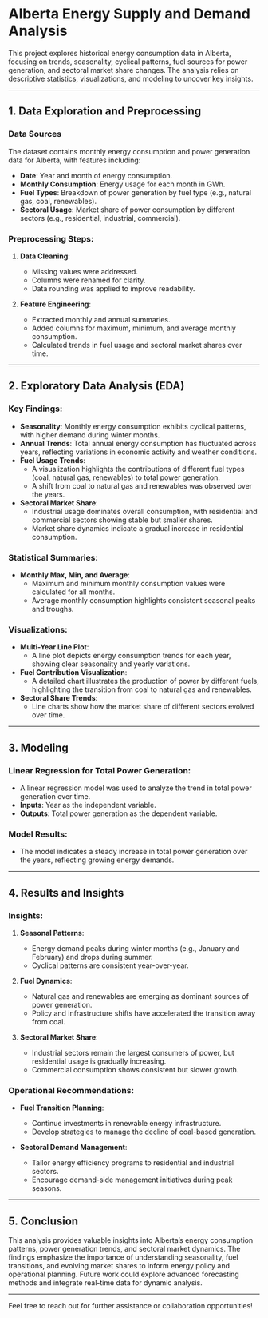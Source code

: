 # Alberta Energy Supply and Demand Analysis

This project explores historical energy consumption data in Alberta, focusing on trends, seasonality, cyclical patterns, fuel sources for power generation, and sectoral market share changes. The analysis relies on descriptive statistics, visualizations, and modeling to uncover key insights.

---

## 1. Data Exploration and Preprocessing

### Data Sources
The dataset contains monthly energy consumption and power generation data for Alberta, with features including:
- **Date**: Year and month of energy consumption.
- **Monthly Consumption**: Energy usage for each month in GWh.
- **Fuel Types**: Breakdown of power generation by fuel type (e.g., natural gas, coal, renewables).
- **Sectoral Usage**: Market share of power consumption by different sectors (e.g., residential, industrial, commercial).

### Preprocessing Steps:
1. **Data Cleaning**:
   - Missing values were addressed.
   - Columns were renamed for clarity.
   - Data rounding was applied to improve readability.

2. **Feature Engineering**:
   - Extracted monthly and annual summaries.
   - Added columns for maximum, minimum, and average monthly consumption.
   - Calculated trends in fuel usage and sectoral market shares over time.

---

## 2. Exploratory Data Analysis (EDA)

### Key Findings:
- **Seasonality**: Monthly energy consumption exhibits cyclical patterns, with higher demand during winter months.
- **Annual Trends**: Total annual energy consumption has fluctuated across years, reflecting variations in economic activity and weather conditions.
- **Fuel Usage Trends**:
  - A visualization highlights the contributions of different fuel types (coal, natural gas, renewables) to total power generation.
  - A shift from coal to natural gas and renewables was observed over the years.
- **Sectoral Market Share**:
  - Industrial usage dominates overall consumption, with residential and commercial sectors showing stable but smaller shares.
  - Market share dynamics indicate a gradual increase in residential consumption.

### Statistical Summaries:
- **Monthly Max, Min, and Average**:
  - Maximum and minimum monthly consumption values were calculated for all months.
  - Average monthly consumption highlights consistent seasonal peaks and troughs.

### Visualizations:
- **Multi-Year Line Plot**:
  - A line plot depicts energy consumption trends for each year, showing clear seasonality and yearly variations.
- **Fuel Contribution Visualization**:
  - A detailed chart illustrates the production of power by different fuels, highlighting the transition from coal to natural gas and renewables.
- **Sectoral Share Trends**:
  - Line charts show how the market share of different sectors evolved over time.

---

## 3. Modeling

### Linear Regression for Total Power Generation:
- A linear regression model was used to analyze the trend in total power generation over time.
- **Inputs**: Year as the independent variable.
- **Outputs**: Total power generation as the dependent variable.

### Model Results:
- The model indicates a steady increase in total power generation over the years, reflecting growing energy demands.

---

## 4. Results and Insights

### Insights:
1. **Seasonal Patterns**:
   - Energy demand peaks during winter months (e.g., January and February) and drops during summer.
   - Cyclical patterns are consistent year-over-year.

2. **Fuel Dynamics**:
   - Natural gas and renewables are emerging as dominant sources of power generation.
   - Policy and infrastructure shifts have accelerated the transition away from coal.

3. **Sectoral Market Share**:
   - Industrial sectors remain the largest consumers of power, but residential usage is gradually increasing.
   - Commercial consumption shows consistent but slower growth.

### Operational Recommendations:
- **Fuel Transition Planning**:
  - Continue investments in renewable energy infrastructure.
  - Develop strategies to manage the decline of coal-based generation.

- **Sectoral Demand Management**:
  - Tailor energy efficiency programs to residential and industrial sectors.
  - Encourage demand-side management initiatives during peak seasons.

---

## 5. Conclusion
This analysis provides valuable insights into Alberta’s energy consumption patterns, power generation trends, and sectoral market dynamics. The findings emphasize the importance of understanding seasonality, fuel transitions, and evolving market shares to inform energy policy and operational planning. Future work could explore advanced forecasting methods and integrate real-time data for dynamic analysis.

---

Feel free to reach out for further assistance or collaboration opportunities!

